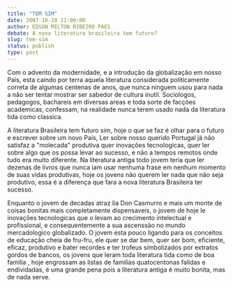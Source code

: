 ```yaml
---
title: "TEM SIM"
date: 2007-10-10 21:00:00
author: EDSON MILTON RIBEIRO PAES
debate: A nova literatura brasileira tem futuro?
slug: tem-sim
status: publish 
type: post
---
```


Com o advento da modernidade, e a introdução da globalização em nosso País, esta caindo por terra aquela literatura considerada politicamente correta de algumas centenas de anos, que nunca ninguem usou para nada a não ser tentar mostrar ser sabedor de cultura inutil. Sociologos, pedagogos, bachareis em diversas areas e toda sorte de facções academicas, confessam, na realidade nunca terem usado nada da literatura tida como classica.  

A literatura Brasileira tem futuro sim, hoje o que se faz é olhar para o futuro e escrever sobre um novo País, Ler sobre nosso querido Portugal já não satisfaz a "molecada" produtiva quer inovações tecnologicas, quer ler sobre algo que os possa levar ao sucesso, e não a tempos remotos onde tudo era muito diferente. Na literatura antiga todo jovem teria que ler dezenas de livros que nunca iam usar nenhuma frase em nenhum momento de suas vidas produtivas, hoje os jovens não querem ler nada que não seja produtivo, essa é a diferença que fara a nova literatura Brasileira ter sucesso.  

Enquanto o jovem de decadas atraz lia Don Casmurro e mais um monte de coisas bonitas mais completamente dispensaveis, o jovem de hoje le inovações tecnologicas que o levam ao crecimento intelectual e profissional, e consequentemente a sua ascenssão no mundo mercadologico globalizado. O jovem esta pouco ligando para os conceitos de educação cheia de fru-fru, ele quer se dar bem, quer ser bom, eficiente, eficaz, produtivo e bater recordes e ter trofeus simbolizados por extratos gordos de bancos, os jovens que leram toda literatura tida como de boa familia , hoje engrossam as listas de familias quatocentonas falidas e endividadas, é uma grande pena pois a literatura antiga é muito bonita, mas de nada serve.
